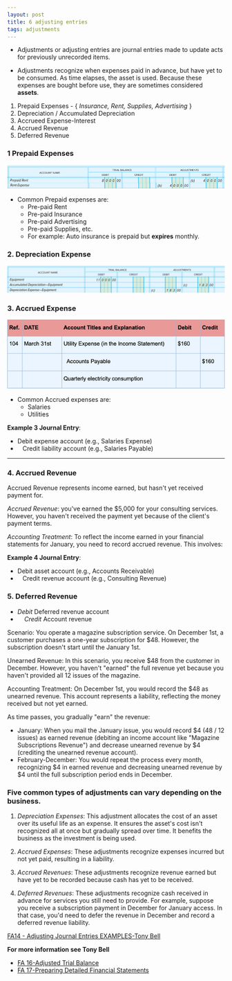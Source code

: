 ```yaml
---
layout: post
title: 6 adjusting entries
tags: adjustments
---
```


- Adjustments or adjusting entries are journal entries made to update acts for previously unrecorded items.     

- Adjustments recognize when expenses paid in advance, but have yet to be consumed. As time elapses, the asset is used. Because these expenses are bought before use, they are sometimes considered **assets**.  

1. Prepaid Expenses - { *Insurance, Rent, Supplies, Advertising* }  
2. Depreciation / Accumulated Depreciation   
3. Accrueed Expense-Interest   
4. Accrued Revenue   
5. Deferred Revenue 


### 1 Prepaid Expenses 
   
![Pre-paid rent example](/assets/mc-graw-accounting-course/images/pre.paid.example.png)


- Common Prepaid expenses are:
  - Pre-paid Rent
  - Pre-paid Insurance
  - Pre-paid Advertising
  - Pre-paid Supplies, etc.
  - For example: Auto insurance is prepaid but **expires** monthly.


### 2. Depreciation Expense

![depreciation adjustment example](/assets/mc-graw-accounting-course/images/depreciation.example.png)


### 3. Accrued Expense 

![](/assets/misc/accrued.expense.example.png)

- Common Accrued expenses are:
  - Salaries
  - Utilities

**Example 3 Journal Entry**:
- Debit expense account (e.g., Salaries Expense)
- &nbsp;&nbsp;&nbsp;Credit liability account (e.g., Salaries Payable)

---

### 4. Accrued Revenue

Accrued Revenue represents income earned, but hasn't yet received payment for. 

*Accrued Revenue*: you've earned the $5,000 for your consulting services. However, you haven't received the payment yet because of the client's payment terms.

*Accounting Treatment*: To reflect the income earned in your financial statements for January, you need to record accrued revenue. This involves:

**Example 4 Journal Entry**:
- Debit asset account (e.g., Accounts Receivable)   
- &nbsp;&nbsp;&nbsp;Credit revenue account (e.g., Consulting Revenue)


### 5. Deferred Revenue   

- *Debit* Deferred revenue account
- &nbsp;&nbsp;&nbsp;&nbsp;*Credit* Account revenue

Scenario: You operate a magazine subscription service. On December 1st, a customer purchases a one-year subscription for $48. However, the subscription doesn't start until the January 1st.

Unearned Revenue: In this scenario, you receive $48 from the customer in December. However, you haven't "earned" the full revenue yet because you haven't provided all 12 issues of the magazine.

Accounting Treatment: On December 1st, you would record the $48 as unearned revenue. This account represents a liability, reflecting the money received but not yet earned.

As time passes, you gradually "earn" the revenue:

- January: When you mail the January issue, you would record \$4 (48 / 12 issues) as earned revenue (debiting an income account like "Magazine Subscriptions Revenue") and decrease unearned revenue by \$4 (crediting the unearned revenue account).
- February-December: You would repeat the process every month, recognizing \$4 in earned revenue and decreasing unearned revenue by \$4 until the full subscription period ends in December.


### Five common types of adjustments can vary depending on the business. 

1. *Depreciation Expenses*: This adjustment allocates the cost of an asset over its useful life as an expense. It ensures the asset's cost isn't recognized all at once but gradually spread over time. It benefits the business as the investment is being used.

1. *Accrued Expenses*: These adjustments recognize expenses incurred but not yet paid, resulting in a liability. 

1. *Accrued Revenues*: These adjustments recognize revenue earned but have yet to be recorded because cash has yet to be received. 

1. *Deferred Revenues*: These adjustments recognize cash received in advance for services you still need to provide. For example, suppose you receive a subscription payment in December for January access. In that case, you'd need to defer the revenue in December and record a deferred revenue liability.


[FA14 - Adjusting Journal Entries EXAMPLES-Tony Bell](https://www.youtube.com/watch?v=gkqoIqeiCsU)



**For more information see Tony Bell**   
- [FA 16-Adjusted Trial Balance](https://www.youtube.com/watch?v=TKpabpcjk14)  
- [FA 17-Preparing Detailed Financial Statements](https://www.youtube.com/watch?v=NT5zaYuEyuk)  


